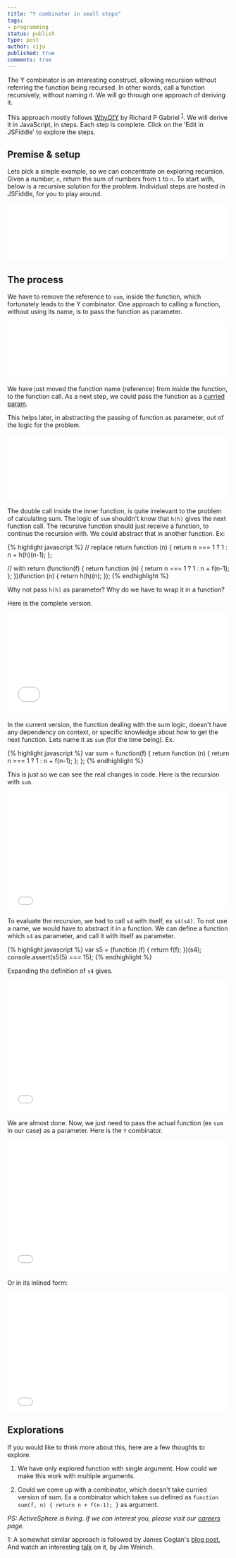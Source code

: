 ```yaml
---
title: "Y combinator in small steps"
tags:
- programming
status: publish
type: post
author: ciju
published: true
comments: true
---
```


The Y combinator is an interesting construct, allowing recursion
without referring the function being recursed. In other words, call a
function recursively, without naming it. We will go through one
approach of deriving it.


This approach mostly follows <a
href="http://www.dreamsongs.com/NewFiles/WhyOfY.pdf">WhyOfY</a> by
Richard P Gabriel <sup>[1](#references)</sup>. We will derive it in
JavaScript, in steps. Each step is complete. Click on the 'Edit in
JSFiddle' to explore the steps.

## Premise & setup

Lets pick a simple example, so we can concentrate on exploring
recursion. Given a number, `n`, return the sum of numbers from `1` to
`n`. To start with, below is a recursive solution for the
problem. Individual steps are hosted in JSFiddle, for you to play
around.

<iframe width="100%" height="130" tabs="js" src="//jsfiddle.net/ciju/rLd57d07/12/embedded/js" allowfullscreen="allowfullscreen" frameborder="0"></iframe>

## The process

We have to remove the reference to `sum`, inside the function, which
fortunately leads to the Y combinator. One approach to calling a
function, without using its name, is to pass the function as
parameter.

<iframe width="100%" height="130" src="//jsfiddle.net/ciju/rLd57d07/13/embedded/js" allowfullscreen="allowfullscreen" frameborder="0"></iframe>

We have just moved the function name (reference) from inside the
function, to the function call. As a next step, we could pass the
function as a <a href="https://en.wikipedia.org/wiki/Currying">curried
param</a>.

This helps later, in abstracting the passing of function as
parameter, out of the logic for the problem.

<iframe width="100%" height="150" src="//jsfiddle.net/ciju/rLd57d07/25/embedded/js" allowfullscreen="allowfullscreen" frameborder="0"></iframe>

The double call inside the inner function, is quite irrelevant to the
problem of calculating sum. The logic of `sum` shouldn't know that
`h(h)` gives the next function call. The recursive function should
just receive a function, to continue the recursion with. We could
abstract that in another function. Ex:

{% highlight javascript %}
// replace
return function (n) {
    return n === 1 ? 1 : n + h(h)(n-1);
};

// with
return (function(f) {
    return function (n) {
        return n === 1 ? 1 : n + f(n-1);
    };
})(function (n) {
    return h(h)(n);
});
{% endhighlight %}

Why not pass `h(h)` as parameter? Why do we have to wrap it in a
function?

Here is the complete version.

<iframe width="100%" height="230" src="//jsfiddle.net/ciju/rLd57d07/20/embedded/js" allowfullscreen="allowfullscreen" frameborder="0"></iframe>


In the current version, the function dealing with the sum logic,
doesn't have any dependency on context, or specific knowledge about
how to get the next function. Lets name it as `sum` (for the time
being). Ex.

{% highlight javascript %}
var sum = function(f) {
    return function (n) {
        return n === 1 ? 1 : n + f(n-1);
    };
};
{% endhighlight %}

This is just so we can see the real changes in code. Here is the
recursion with `sum`.

<iframe width="100%" height="270" src="//jsfiddle.net/ciju/rLd57d07/16/embedded/js" allowfullscreen="allowfullscreen" frameborder="0"></iframe>

To evaluate the recursion, we had to call `s4` with itself, ex
`s4(s4)`. To not use a name, we would have to abstract it in a
function. We can define a function which `s4` as parameter, and call
it with itself as parameter.

{% highlight javascript %}
var s5 = (function (f) {
    return f(f);
})(s4);
console.assert(s5(5) === 15);
{% endhighlight %}

Expanding the definition of `s4` gives.

<iframe width="100%" height="300" src="//jsfiddle.net/ciju/rLd57d07/21/embedded/js" allowfullscreen="allowfullscreen" frameborder="0"></iframe>

We are almost done. Now, we just need to pass the actual function (ex
`sum` in our case) as a parameter. Here is the `Y` combinator.

<iframe width="100%" height="300" src="//jsfiddle.net/ciju/rLd57d07/18/embedded/js" allowfullscreen="allowfullscreen" frameborder="0"></iframe>

Or in its inlined form:

<iframe width="100%" height="270" src="//jsfiddle.net/ciju/rLd57d07/22/embedded/js" allowfullscreen="allowfullscreen" frameborder="0"></iframe>

## Explorations

If you would like to think more about this, here are a few thoughts to
explore.

1. We have only explored function with single argument. How could we
make this work with multiple arguments.

2. Could we come up with a combinator, which doesn't take curried
version of sum. Ex a combinator which takes `sum` defined as `function
sum(f, n) { return n + f(n-1); }` as argument.


*PS: ActiveSphere is hiring. If we can interest you, please visit our
 [careers](/careers.html) page.*

<a name="references">1</a>: A somewhat similar approach is followed by James Coglan's <a
href="https://blog.jcoglan.com/2008/01/10/deriving-the-y-combinator/">blog
post.</a> And watch an interesting <a
href="https://www.youtube.com/watch?v=FITJMJjASUs">talk</a> on it, by
Jim Weirich.
